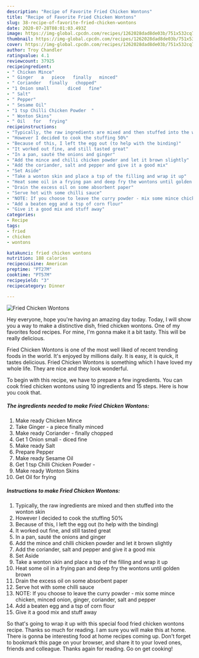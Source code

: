 ```yaml
---
description: "Recipe of Favorite Fried Chicken Wontons"
title: "Recipe of Favorite Fried Chicken Wontons"
slug: 38-recipe-of-favorite-fried-chicken-wontons
date: 2020-07-28T08:01:03.493Z
image: https://img-global.cpcdn.com/recipes/1262028dad8de03b/751x532cq70/fried-chicken-wontons-recipe-main-photo.jpg
thumbnail: https://img-global.cpcdn.com/recipes/1262028dad8de03b/751x532cq70/fried-chicken-wontons-recipe-main-photo.jpg
cover: https://img-global.cpcdn.com/recipes/1262028dad8de03b/751x532cq70/fried-chicken-wontons-recipe-main-photo.jpg
author: Troy Chandler
ratingvalue: 4.1
reviewcount: 37925
recipeingredient:
- " Chicken Mince"
- " Ginger   a   piece   finally   minced"
- " Coriander   finally   chopped"
- "1 Onion small       diced   fine"
- " Salt"
- " Pepper"
- " Sesame Oil"
- "1 tsp Chilli Chicken Powder  "
- " Wonton Skins"
- " Oil   for   frying"
recipeinstructions:
- "Typically, the raw ingredients are mixed and then stuffed into the wonton skin"
- "However I decided to cook the stuffing 50%"
- "Because of this, I left the egg out (to help with the binding)"
- "It worked out fine, and still tasted great"
- "In a pan, sauté the onions and ginger"
- "Add the mince and chilli chicken powder and let it brown slightly"
- "Add the coriander, salt and pepper and give it a good mix"
- "Set Aside"
- "Take a wonton skin and place a tsp of the filling and wrap it up"
- "Heat some oil in a frying pan and deep fry the wontons until golden brown"
- "Drain the excess oil on some absorbent paper"
- "Serve hot with some chilli sauce"
- "NOTE: If you choose to leave the curry powder - mix some mince chicken, minced onion, ginger, coriander, salt and pepper"
- "Add a beaten egg and a tsp of corn flour"
- "Give it a good mix and stuff away"
categories:
- Recipe
tags:
- fried
- chicken
- wontons

katakunci: fried chicken wontons 
nutrition: 188 calories
recipecuisine: American
preptime: "PT27M"
cooktime: "PT57M"
recipeyield: "3"
recipecategory: Dinner

---
```



![Fried Chicken Wontons](https://img-global.cpcdn.com/recipes/1262028dad8de03b/751x532cq70/fried-chicken-wontons-recipe-main-photo.jpg)

Hey everyone, hope you're having an amazing day today. Today, I will show you a way to make a distinctive dish, fried chicken wontons. One of my favorites food recipes. For mine, I'm gonna make it a bit tasty. This will be really delicious.



Fried Chicken Wontons is one of the most well liked of recent trending foods in the world. It's enjoyed by millions daily. It is easy, it is quick, it tastes delicious. Fried Chicken Wontons is something which I have loved my whole life. They are nice and they look wonderful.


To begin with this recipe, we have to prepare a few ingredients. You can cook fried chicken wontons using 10 ingredients and 15 steps. Here is how you cook that.

<!--inarticleads1-->

##### The ingredients needed to make Fried Chicken Wontons:

1. Make ready  Chicken Mince
1. Take  Ginger -  a   piece   finally   minced
1. Make ready  Coriander -  finally   chopped
1. Get 1 Onion small     -  diced   fine
1. Make ready  Salt
1. Prepare  Pepper
1. Make ready  Sesame Oil
1. Get 1 tsp Chilli Chicken Powder  -
1. Make ready  Wonton Skins
1. Get  Oil   for   frying




<!--inarticleads2-->

##### Instructions to make Fried Chicken Wontons:

1. Typically, the raw ingredients are mixed and then stuffed into the wonton skin
1. However I decided to cook the stuffing 50%
1. Because of this, I left the egg out (to help with the binding)
1. It worked out fine, and still tasted great
1. In a pan, sauté the onions and ginger
1. Add the mince and chilli chicken powder and let it brown slightly
1. Add the coriander, salt and pepper and give it a good mix
1. Set Aside
1. Take a wonton skin and place a tsp of the filling and wrap it up
1. Heat some oil in a frying pan and deep fry the wontons until golden brown
1. Drain the excess oil on some absorbent paper
1. Serve hot with some chilli sauce
1. NOTE: If you choose to leave the curry powder - mix some mince chicken, minced onion, ginger, coriander, salt and pepper
1. Add a beaten egg and a tsp of corn flour
1. Give it a good mix and stuff away




So that's going to wrap it up with this special food fried chicken wontons recipe. Thanks so much for reading. I am sure you will make this at home. There is gonna be interesting food at home recipes coming up. Don't forget to bookmark this page on your browser, and share it to your loved ones, friends and colleague. Thanks again for reading. Go on get cooking!
